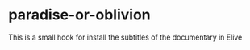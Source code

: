 paradise-or-oblivion
====================

This is a small hook for install the subtitles of the documentary in Elive